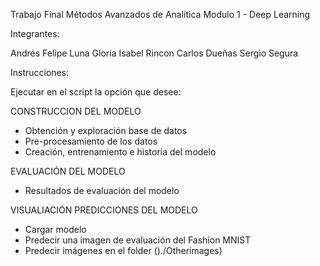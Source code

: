 Trabajo Final
Métodos Avanzados de Analítica
Modulo 1 - Deep Learning

Integrantes:

Andrés Felipe Luna
Gloria Isabel Rincon
Carlos Dueñas
Sergio Segura


Instrucciones:

Ejecutar en el script la opción que desee:

CONSTRUCCION DEL MODELO

- Obtención y exploración base de datos
- Pre-procesamiento de los datos
- Creación, entrenamiento e historia del modelo

EVALUACIÓN DEL MODELO

- Resultados de evaluación del modelo

VISUALIACIÓN PREDICCIONES DEL MODELO

- Cargar modelo
- Predecir una imagen de evaluación del Fashion MNIST
- Predecir imágenes en el folder ()./Otherimages)
